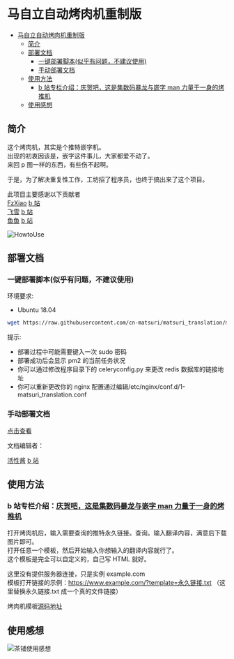 # 马自立自动烤肉机重制版

- [马自立自动烤肉机重制版](#马自立自动烤肉机重制版)
  - [简介](#简介)
  - [部署文档](#部署文档)
    - [一键部署脚本(似乎有问题，不建议使用)](#一键部署脚本似乎有问题不建议使用)
    - [手动部署文档](#手动部署文档)
  - [使用方法](#使用方法)
    - [b 站专栏介绍：庆贺吧，这是集数码暴龙与嵌字 man 力量于一身的烤推机](#b-站专栏介绍庆贺吧这是集数码暴龙与嵌字-man-力量于一身的烤推机)
  - [使用感想](#使用感想)

## 简介

这个烤肉机，其实是个推特嵌字机。  
出现的初衷因该是，嵌字这件事儿，大家都爱不动了。  
来回 p 图一样的东西，有些伤不起啊。

于是，为了解决重复性工作，工坊招了程序员，也终于搞出来了这个项目。

此项目主要感谢以下贡献者  
[FzXiao](https://github.com/fzxiao233) [b 站](https://space.bilibili.com/2387011)  
[飞雪](https://github.com/wudifeixue) [b 站](http://space.bilibili.com/739848)  
[鱼鱼](https://github.com/yuyuyzl) [b 站](https://space.bilibili.com/1534590)

![HowtoUse](https://raw.githubusercontent.com/cn-matsuri/matsuri_translation/master/tt_how_to_use.gif)

## 部署文档

### 一键部署脚本(似乎有问题，不建议使用)

环境要求:

- Ubuntu 18.04

```bash
wget https://raw.githubusercontent.com/cn-matsuri/matsuri_translation/master/deploy.sh && chmod +x deploy.sh && ./deploy.sh
```

提示:

- 部署过程中可能需要键入一次 sudo 密码
- 部署成功后会显示 pm2 的当前任务状况
- 你可以通过修改程序目录下的 celeryconfig.py 来更改 redis 数据库的链接地址
- 你可以重新更改你的 nginx 配置通过编辑/etc/nginx/conf.d/1-matsuri_translation.conf

### 手动部署文档

[点击查看](deploy.md)

文档编辑者：

[活性酱](https://github.com/inactive-virus) [b 站](https://space.bilibili.com/6250373)

## 使用方法

### b 站专栏介绍：[庆贺吧，这是集数码暴龙与嵌字 man 力量于一身的烤推机](https://www.bilibili.com/read/cv3081959)

打开烤肉机后，输入需要查询的推特永久链接。查询。输入翻译内容，满意后下载图片即可。  
打开任意一个模板，然后开始输入你想输入的翻译内容就行了。  
这个模板是完全可以自定义的，自己写 HTML 就好。

这里没有提供服务器连接，只是实例 example.com  
模板打开链接的示例：https://www.example.com/?template=永久链接.txt （这里替换永久链接.txt 成一个真的文件链接）

烤肉机模板[源码地址](https://github.com/cn-matsuri/toastTemplates/)

## 使用感想

![茶铺使用感想](https://raw.githubusercontent.com/cn-matsuri/matsuri_translation/master/testimonial.png "茶铺使用感想")
